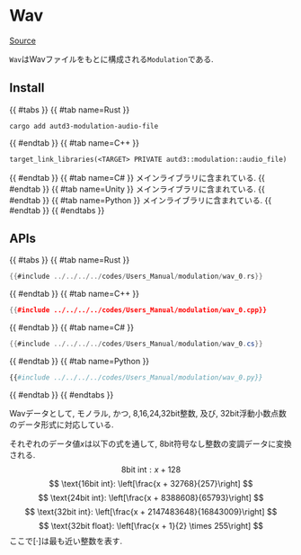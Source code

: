 # Wav
[Source](https://github.com/shinolab/autd3-rs/blob/v36.0.2/autd3-modulation-audio-file/src/wav.rs)

`Wav`はWavファイルをもとに構成される`Modulation`である.

## Install

{{ #tabs }}
{{ #tab name=Rust }}
```shell
cargo add autd3-modulation-audio-file
```
{{ #endtab }}
{{ #tab name=C++ }}
```cpp,name=CMakeLists.txt
target_link_libraries(<TARGET> PRIVATE autd3::modulation::audio_file)
```
{{ #endtab }}
{{ #tab name=C# }}
メインライブラリに含まれている.
{{ #endtab }}
{{ #tab name=Unity }}
メインライブラリに含まれている.
{{ #endtab }}
{{ #tab name=Python }}
メインライブラリに含まれている.
{{ #endtab }}
{{ #endtabs }}

## APIs

{{ #tabs }}
{{ #tab name=Rust }}
```rust
{{#include ../../../../codes/Users_Manual/modulation/wav_0.rs}}
```
{{ #endtab }}
{{ #tab name=C++ }}
```cpp
{{#include ../../../../codes/Users_Manual/modulation/wav_0.cpp}}
```
{{ #endtab }}
{{ #tab name=C# }}
```cs
{{#include ../../../../codes/Users_Manual/modulation/wav_0.cs}}
```
{{ #endtab }}
{{ #tab name=Python }}
```python
{{#include ../../../../codes/Users_Manual/modulation/wav_0.py}}
```
{{ #endtab }}
{{ #endtabs }}

Wavデータとして, モノラル, かつ, 8,16,24,32bit整数, 及び, 32bit浮動小数点数のデータ形式に対応している.

それぞれのデータ値$x$は以下の式を通して, 8bit符号なし整数の変調データに変換される.
$$
\text{8bit int}: x + 128
$$
$$
\text{16bit int}: \left[\frac{x + 32768}{257}\right]
$$
$$
\text{24bit int}: \left[\frac{x + 8388608}{65793}\right]
$$
$$
\text{32bit int}: \left[\frac{x + 2147483648}{16843009}\right]
$$
$$
\text{32bit float}: \left[\frac{x + 1}{2} \times 255\right]
$$
ここで$[\cdot]$は最も近い整数を表す.
